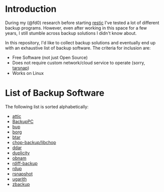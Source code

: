 Introduction
============

During my (@fd0) research before starting [restic](https://restic.github.io)
I've tested a lot of different backup programs. However, even after working in
this space for a few years, I still stumble across backup solutions I didn't
know about.

In this repository, I'd like to collect backup solutions and eventually end up
with an exhaustive list of backup software. The criteria for inclusion are:

 * Free Software (not just Open Source)
 * Does not require custom network/cloud service to operate (sorry,
   [tarsnap](http://www.tarsnap.com/))
 * Works on Linux

List of Backup Software
=======================

The following list is sorted alphabetically:

 * [attic](https://github.com/jborg/attic)
 * [BackupPC](http://backuppc.sourceforge.net/)
 * [bup](https://github.com/bup/bup)
 * [borg](https://github.com/borgbackup)
 * [btar](http://viric.name/cgi-bin/btar/)
 * [chop-backup/libchop](http://nongnu.org/libchop/)
 * [ddar](https://github.com/basak/ddar)
 * [duplicity](http://duplicity.nongnu.org/)
 * [obnam](http://obnam.org/)
 * [rdiff-backup](http://www.nongnu.org/rdiff-backup/)
 * [rdup](http://zbackup.org/)
 * [rsnapshot](http://rsnapshot.org/)
 * [ugarith](https://www.kitten-technologies.co.uk/project/ugarit/doc/trunk/README.wiki)
 * [zbackup](http://zbackup.org/)
